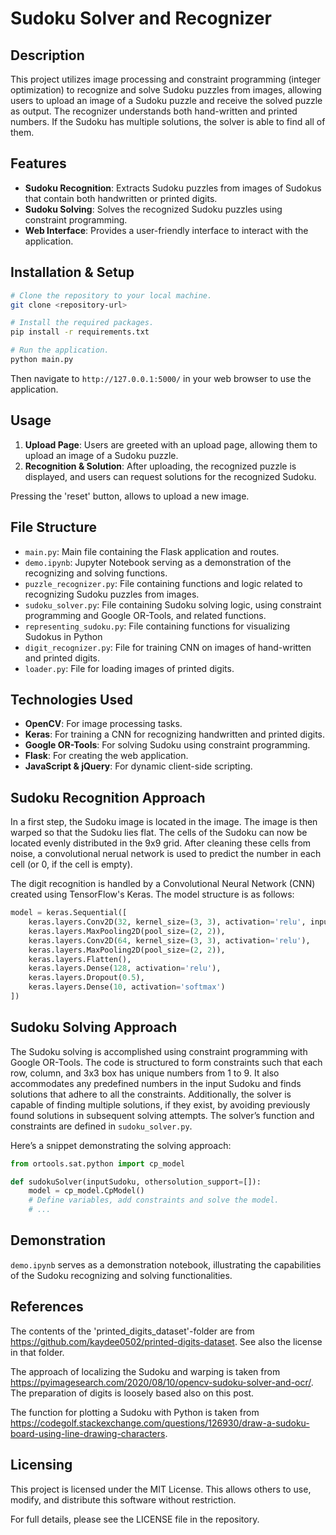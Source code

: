 # Sudoku Solver and Recognizer

## Description
This project utilizes image processing and constraint programming (integer optimization) to recognize and solve Sudoku puzzles from images, allowing users to upload an image of a Sudoku puzzle and receive the solved puzzle as output. The recognizer understands both hand-written and printed numbers. If the Sudoku has multiple solutions, the solver is able to find all of them.

## Features
- **Sudoku Recognition**: Extracts Sudoku puzzles from images of Sudokus that contain both handwritten or printed digits.
- **Sudoku Solving**: Solves the recognized Sudoku puzzles using constraint programming.
- **Web Interface**: Provides a user-friendly interface to interact with the application.

## Installation & Setup
```sh
# Clone the repository to your local machine.
git clone <repository-url>

# Install the required packages.
pip install -r requirements.txt

# Run the application.
python main.py
```
Then navigate to `http://127.0.0.1:5000/` in your web browser to use the application.

## Usage
1. **Upload Page**: Users are greeted with an upload page, allowing them to upload an image of a Sudoku puzzle.
2. **Recognition & Solution**: After uploading, the recognized puzzle is displayed, and users can request solutions for the recognized Sudoku.

Pressing the 'reset' button, allows to upload a new image.

## File Structure
- `main.py`: Main file containing the Flask application and routes.
- `demo.ipynb`: Jupyter Notebook serving as a demonstration of the recognizing and solving functions.
- `puzzle_recognizer.py`: File containing functions and logic related to recognizing Sudoku puzzles from images.
- `sudoku_solver.py`: File containing Sudoku solving logic, using constraint programming and Google OR-Tools, and related functions.
- `representing_sudoku.py`: File containing functions for visualizing Sudokus in Python
- `digit_recognizer.py`: File for training CNN on images of hand-written and printed digits.
- `loader.py`: File for loading images of printed digits.

## Technologies Used
- **OpenCV**: For image processing tasks.
- **Keras**: For training a CNN for recognizing handwritten and printed digits.
- **Google OR-Tools**: For solving Sudoku using constraint programming.
- **Flask**: For creating the web application.
- **JavaScript & jQuery**: For dynamic client-side scripting.

## Sudoku Recognition Approach
In a first step, the Sudoku image is located in the image. The image is then warped so that the Sudoku lies flat. The cells of the Sudoku can now be located evenly distributed in the 9x9 grid. After cleaning these cells from noise, a convolutional nerual network is used to predict the number in each cell (or 0, if the cell is empty).

The digit recognition is handled by a Convolutional Neural Network (CNN) created using TensorFlow's Keras. The model structure is as follows:
```python
model = keras.Sequential([
    keras.layers.Conv2D(32, kernel_size=(3, 3), activation='relu', input_shape=(28, 28, 1)),
    keras.layers.MaxPooling2D(pool_size=(2, 2)),
    keras.layers.Conv2D(64, kernel_size=(3, 3), activation='relu'),
    keras.layers.MaxPooling2D(pool_size=(2, 2)),
    keras.layers.Flatten(),
    keras.layers.Dense(128, activation='relu'),
    keras.layers.Dropout(0.5),
    keras.layers.Dense(10, activation='softmax')
])
```

## Sudoku Solving Approach
The Sudoku solving is accomplished using constraint programming with Google OR-Tools. The code is structured to form constraints such that each row, column, and 3x3 box has unique numbers from 1 to 9. It also accommodates any predefined numbers in the input Sudoku and finds solutions that adhere to all the constraints. Additionally, the solver is capable of finding multiple solutions, if they exist, by avoiding previously found solutions in subsequent solving attempts. The solver’s function and constraints are defined in `sudoku_solver.py`.

Here’s a snippet demonstrating the solving approach:
```python
from ortools.sat.python import cp_model

def sudokuSolver(inputSudoku, othersolution_support=[]):
    model = cp_model.CpModel()
    # Define variables, add constraints and solve the model.
    # ...
```

## Demonstration
`demo.ipynb` serves as a demonstration notebook, illustrating the capabilities of the Sudoku recognizing and solving functionalities.

## References
The contents of the 'printed_digits_dataset'-folder are from https://github.com/kaydee0502/printed-digits-dataset. See also the license in that folder.

The approach of localizing the Sudoku and warping is taken from https://pyimagesearch.com/2020/08/10/opencv-sudoku-solver-and-ocr/. The preparation of digits is loosely based also on this post.

The function for plotting a Sudoku with Python is taken from https://codegolf.stackexchange.com/questions/126930/draw-a-sudoku-board-using-line-drawing-characters.

## Licensing
This project is licensed under the MIT License. This allows others to use, modify, and distribute this software without restriction.

For full details, please see the LICENSE file in the repository.
